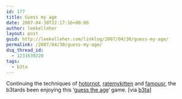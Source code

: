 ```yaml
---
id: 177
title: Guess my age
date: 2007-04-30T22:17:16+00:00
author: leekelleher
layout: post
guid: http://leekelleher.com/linklog/2007/04/30/guess-my-age/
permalink: /2007/04/30/guess-my-age/
dsq_thread_id:
  - 1231639220
tags:
  - b3ta
---
```

Continuing the techniques of [hotornot](http://www.hotornot.com/), [ratemykitten](http://kittenwar.com/) and [famousr](http://www.famousr.com/), the b3tards been enjoying this &#8216;[guess the age](http://www.guessmyage.net/)&#8216; game. [via [b3ta](http://b3ta.com/newsletter/issue274/)]